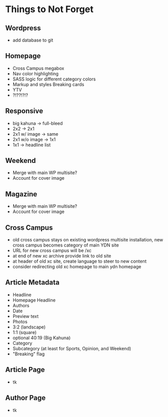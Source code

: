 # Things to Not Forget

## Wordpress
- add database to git

## Homepage
- Cross Campus megabox
- Nav color highlighting
- SASS logic for different category colors
- Markup and styles Breaking cards
- YTV
 - ?!??!?!?

## Responsive
- big kahuna -> full-bleed
- 2x2 -> 2x1
- 2x1 w/ image -> same
- 2x1 w/o image -> 1x1
- 1x1 -> headline list

## Weekend
- Merge with main WP multisite?
- Account for cover image

## Magazine
- Merge with main WP multisite?
- Account for cover image

## Cross Campus
- old cross campus stays on existing wordpress multisite installation, new cross campus becomes category of main YDN site
- URL for new cross campus will be /xc
- at end of new xc archive provide link to old site
- at header of old xc site, create language to steer to new content
- consider redirecting old xc homepage to main ydn homepage

## Article Metadata
- Headline
- Homepage Headline
- Authors
- Date
- Preview text
- Photos
 - 3:2 (landscape)
 - 1:1 (square)
 - optional 40:19 (Big Kahuna)
- Category
 - Subcategory (at least for Sports, Opinion, and Weekend)
- "Breaking" flag 
 

## Article Page
- tk

## Author Page
- tk 
